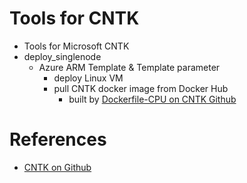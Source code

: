 # Tools for CNTK
* Tools for Microsoft CNTK
* deploy_singlenode
    * Azure ARM Template & Template parameter
      * deploy Linux VM
      * pull CNTK docker image from Docker Hub
         * built by [Dockerfile-CPU on CNTK Github](https://github.com/Microsoft/CNTK/tree/master/Tools/docker)

# References
* [CNTK on Github](https://github.com/Microsoft/CNTK)
